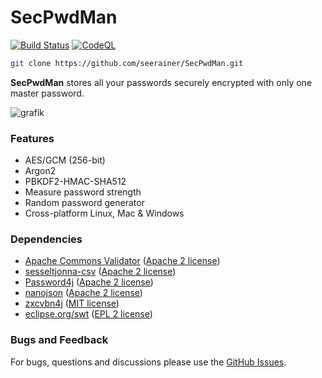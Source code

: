 # SecPwdMan

[![Build Status](https://github.com/seerainer/SecPwdMan/actions/workflows/gradle.yml/badge.svg)](https://github.com/seerainer/SecPwdMan/actions/workflows/gradle.yml)
[![CodeQL](https://github.com/seerainer/SecPwdMan/workflows/CodeQL/badge.svg)](https://github.com/seerainer/SecPwdMan/security/code-scanning)

~~~ sh
git clone https://github.com/seerainer/SecPwdMan.git
~~~

**SecPwdMan** stores all your passwords securely encrypted with only one master password.

![grafik](https://github.com/seerainer/SecPwdMan/assets/50533219/3651e148-d5a7-4f5c-b288-3df4a21ca774)

### Features

- AES/GCM (256-bit)
- Argon2
- PBKDF2-HMAC-SHA512
- Measure password strength
- Random password generator
- Cross-platform Linux, Mac & Windows

### Dependencies

- [Apache Commons Validator](https://commons.apache.org/proper/commons-validator/) ([Apache 2 license](https://www.apache.org/licenses/LICENSE-2.0))
- [sesseltjonna-csv](https://github.com/skjolber/sesseltjonna-csv) ([Apache 2 license](https://www.apache.org/licenses/LICENSE-2.0))
- [Password4j](https://github.com/Password4j/password4j) ([Apache 2 license](https://www.apache.org/licenses/LICENSE-2.0))
- [nanojson](https://github.com/mmastrac/nanojson) ([Apache 2 license](https://www.apache.org/licenses/LICENSE-2.0))
- [zxcvbn4j](https://github.com/nulab/zxcvbn4j) ([MIT license](https://github.com/nulab/zxcvbn4j/blob/main/LICENSE.txt))
- [eclipse.org/swt](https://www.eclipse.org/swt/) ([EPL 2 license](https://www.eclipse.org/legal/epl-2.0/))

### Bugs and Feedback

For bugs, questions and discussions please use the [GitHub Issues](https://github.com/seerainer/SecPwdMan/issues).
